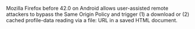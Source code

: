 Mozilla Firefox before 42.0 on Android allows user-assisted remote attackers to bypass the Same Origin Policy and trigger (1) a download or (2) cached profile-data reading via a file: URL in a saved HTML document.